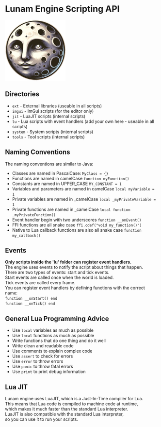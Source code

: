 # Lunam Engine Scripting API

<img src="../icons/logo.png" width="200" height="200">

## Directories
- `ext` - External libraries (useable in all scripts)
- `imgui` - ImGui scripts (for the editor only)
- `jit` - LuaJIT scripts (internal scripts)
- `lu` - Lua scripts with event handlers (add your own here - useable in all scripts)
- `system` - System scripts (internal scripts)
- `tools` - Tool scripts (internal scripts)

## Naming Conventions
The naming conventions are similar to Java:
- Classes are named in PascalCase: `MyClass = {}`
- Functions are named in camelCase `function myFunction()`
- Constants are named in UPPER_CASE `MY_CONSTANT = 1`
- Variables and parameters are named in camelCase `local myVariable = 1`
- Private variables are named in _camelCase `local _myPrivateVariable = 1`
- Private functions are named in _camelCase `local function _myPrivateFunction()`
- Event handler begin with two underscores `function __onEvent()`
- FFI functions are all snake case `ffi.cdef("void my_function()")`
- Native to Lua callback functions are also all snake case `function my_callback()`

## Events
**Only scripts inside the 'lu' folder can register event handlers.**<br>
The engine uses events to notify the script about things that happen.<br>
There are two types of events: start and tick events.<br>
Start events are called once when the world is loaded.<br>
Tick events are called every frame.<br>
You can register event handlers by defining functions with the correct name: <br>
`function __onStart() end`<br>
`function __onTick() end`<br>

## General Lua Programming Advice
- Use `local` variables as much as possible
- Use `local` functions as much as possible
- Write functions that do one thing and do it well
- Write clean and readable code
- Use comments to explain complex code
- Use `assert` to check for errors
- Use `error` to throw errors
- Use `panic` to throw fatal errors
- Use `print` to print debug information

## Lua JIT
Lunam engine uses LuaJIT, which is a Just-In-Time compiler for Lua.<br>
This means that Lua code is compiled to machine code at runtime,<br>
which makes it much faster than the standard Lua interpreter.<br>
LuaJIT is also compatible with the standard Lua interpreter,<br>
so you can use it to run your scripts.